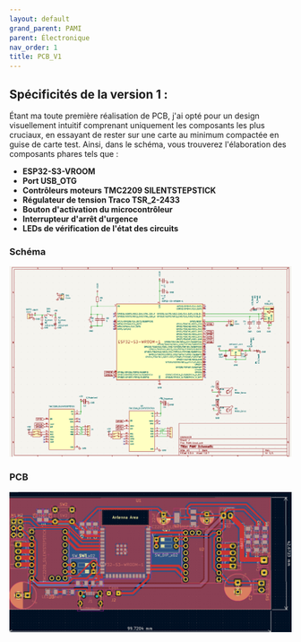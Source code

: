 ```yaml
---
layout: default
grand_parent: PAMI
parent: Électronique
nav_order: 1
title: PCB_V1
---
```


## Spécificités de la version 1 :

Étant ma toute première réalisation de PCB, j'ai opté pour un design visuellement intuitif comprenant uniquement les composants les plus cruciaux, en essayant de rester sur une carte au minimum compactée en guise de carte test. Ainsi, dans le schéma, vous trouverez l'élaboration des composants phares tels que :

- **ESP32-S3-VROOM**
- **Port USB_OTG**
- **Contrôleurs moteurs TMC2209 SILENTSTEPSTICK**
- **Régulateur de tension Traco TSR_2-2433**
- **Bouton d'activation du microcontrôleur**
- **Interrupteur d'arrêt d'urgence**
- **LEDs de vérification de l'état des circuits**

### Schéma

![Illustration schématique](../images/ShematicPAMI_V1.png)

### PCB

![Image PCB](../images/PCBPAMI_V1.png)
  
  
